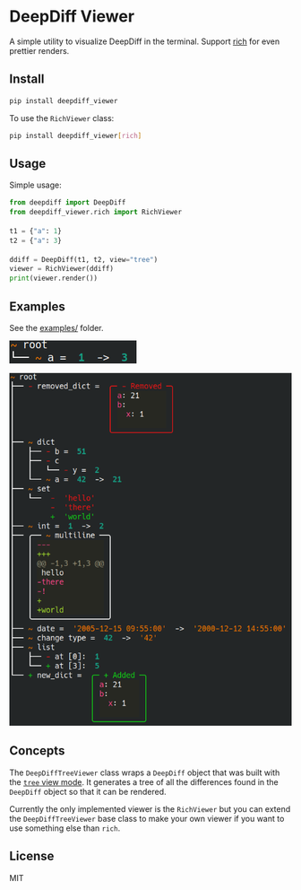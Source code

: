 # DeepDiff Viewer

A simple utility to visualize DeepDiff in the terminal. Support
[rich](https://github.com/Textualize/rich) for even prettier renders.

## Install

```bash
pip install deepdiff_viewer
```

To use the `RichViewer` class:

```bash
pip install deepdiff_viewer[rich]
```

## Usage

Simple usage:

```python
from deepdiff import DeepDiff
from deepdiff_viewer.rich import RichViewer

t1 = {"a": 1}
t2 = {"a": 3}

ddiff = DeepDiff(t1, t2, view="tree")
viewer = RichViewer(ddiff)
print(viewer.render())
```

## Examples

See the [examples/](./examples) folder.

![simple](./images/simple.png)

![complex](./images/complex.png)

## Concepts

The `DeepDiffTreeViewer` class wraps a `DeepDiff` object that was built with
the [`tree` view mode](https://zepworks.com/deepdiff/current/view.html). It
generates a tree of all the differences found in the `DeepDiff` object so that
it can be rendered.

Currently the only implemented viewer is the `RichViewer` but you can
extend the `DeepDiffTreeViewer` base class to make your own viewer if you want
to use something else than `rich`.

## License

MIT
